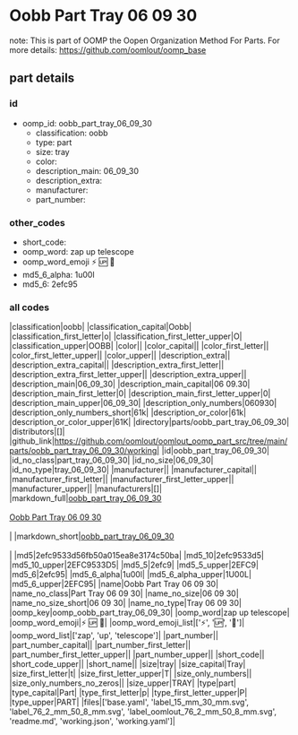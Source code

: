 # Oobb Part Tray 06 09 30  

note: This is part of OOMP the Oopen Organization Method For Parts. For more details: https://github.com/oomlout/oomp_base

##  part details





### id
* oomp_id: oobb_part_tray_06_09_30
  * classification: oobb
  * type: part
  * size: tray
  * color: 
  * description_main: 06_09_30
  * description_extra: 
  * manufacturer: 
  * part_number: 

### other_codes
* short_code: 
* oomp_word: zap up telescope
* oomp_word_emoji :zap: :up: :telescope:
* md5_6_alpha: 1u00l
* md5_6: 2efc95

### all codes 
|classification|oobb|
|classification_capital|Oobb|
|classification_first_letter|o|
|classification_first_letter_upper|O|
|classification_upper|OOBB|
|color||
|color_capital||
|color_first_letter||
|color_first_letter_upper||
|color_upper||
|description_extra||
|description_extra_capital||
|description_extra_first_letter||
|description_extra_first_letter_upper||
|description_extra_upper||
|description_main|06_09_30|
|description_main_capital|06 09.30|
|description_main_first_letter|0|
|description_main_first_letter_upper|0|
|description_main_upper|06_09_30|
|description_only_numbers|060930|
|description_only_numbers_short|61k|
|description_or_color|61k|
|description_or_color_upper|61K|
|directory|parts/oobb_part_tray_06_09_30|
|distributors|[]|
|github_link|https://github.com/oomlout/oomlout_oomp_part_src/tree/main/parts/oobb_part_tray_06_09_30/working|
|id|oobb_part_tray_06_09_30|
|id_no_class|part_tray_06_09_30|
|id_no_size|06_09_30|
|id_no_type|tray_06_09_30|
|manufacturer||
|manufacturer_capital||
|manufacturer_first_letter||
|manufacturer_first_letter_upper||
|manufacturer_upper||
|manufacturers|[]|
|markdown_full|[oobb_part_tray_06_09_30](https://github.com/oomlout/oomlout_oomp_part_src/tree/main/parts/oobb_part_tray_06_09_30/working)<br>[](https://github.com/oomlout/oomlout_oomp_part_src/tree/main/parts/oobb_part_tray_06_09_30/working)<br>[Oobb Part Tray 06 09 30](https://github.com/oomlout/oomlout_oomp_part_src/tree/main/parts/oobb_part_tray_06_09_30/working)<br><br>|
|markdown_short|[oobb_part_tray_06_09_30](https://github.com/oomlout/oomlout_oomp_part_src/tree/main/parts/oobb_part_tray_06_09_30/working)<br><br>|
|md5|2efc9533d56fb50a015ea8e3174c50ba|
|md5_10|2efc9533d5|
|md5_10_upper|2EFC9533D5|
|md5_5|2efc9|
|md5_5_upper|2EFC9|
|md5_6|2efc95|
|md5_6_alpha|1u00l|
|md5_6_alpha_upper|1U00L|
|md5_6_upper|2EFC95|
|name|Oobb Part Tray 06 09 30|
|name_no_class|Part Tray 06 09 30|
|name_no_size|06 09 30|
|name_no_size_short|06 09 30|
|name_no_type|Tray 06 09 30|
|oomp_key|oomp_oobb_part_tray_06_09_30|
|oomp_word|zap up telescope|
|oomp_word_emoji|:zap: :up: :telescope:|
|oomp_word_emoji_list|[':zap:', ':up:', ':telescope:']|
|oomp_word_list|['zap', 'up', 'telescope']|
|part_number||
|part_number_capital||
|part_number_first_letter||
|part_number_first_letter_upper||
|part_number_upper||
|short_code||
|short_code_upper||
|short_name||
|size|tray|
|size_capital|Tray|
|size_first_letter|t|
|size_first_letter_upper|T|
|size_only_numbers||
|size_only_numbers_no_zeros||
|size_upper|TRAY|
|type|part|
|type_capital|Part|
|type_first_letter|p|
|type_first_letter_upper|P|
|type_upper|PART|
|files|['base.yaml', 'label_15_mm_30_mm.svg', 'label_76_2_mm_50_8_mm.svg', 'label_oomlout_76_2_mm_50_8_mm.svg', 'readme.md', 'working.json', 'working.yaml']|

